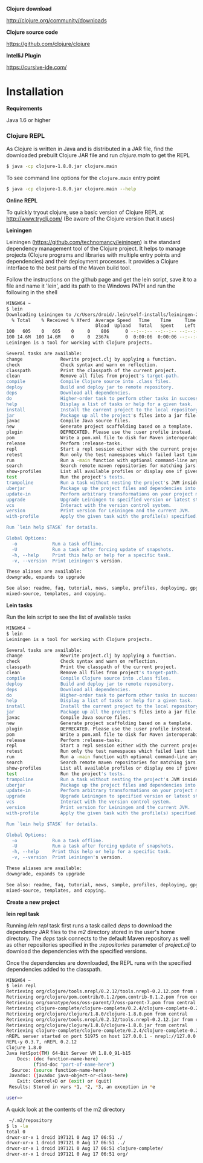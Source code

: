 **Clojure download**

http://clojure.org/community/downloads

**Clojure source code**

https://github.com/clojure/clojure

**IntelliJ Plugin**

https://cursive-ide.com/

# Installation

**Requirements**

Java 1.6 or higher

### Clojure REPL

As Clojure is written in Java and is distributed in a JAR file, find the downloaded prebuilt Clojure JAR file and run *clojure.main* to get the REPL

```sh
$ java -cp clojure-1.8.0.jar clojure.main
```

To see command line options for the `clojure.main` entry point

```sh
$ java -cp clojure-1.8.0.jar clojure.main --help
```

**Online REPL**

To quickly tryout clojure, use a basic version of Clojure REPL at http://www.tryclj.com/ (Be aware of the Clojure version that it uses)

**Leiningen**

Leiningen (https://github.com/technomancy/leiningen) is the standard dependency management tool of the Clojure project. It helps to manage projects (Clojure programs and libraries with multiple entry points and dependencies) and their deployment processes. It provides a Clojure interface to the best parts of the Maven build tool. 

Follow the instructions on the github page and get the lein script, save it to a file and name it 'lein', add its path to the Windows PATH and run the following in the shell

```sh
MINGW64 ~
$ lein
Downloading Leiningen to /c/Users/droid/.lein/self-installs/leiningen-2.6.1-standalone.jar now...
  % Total    % Received % Xferd  Average Speed   Time    Time     Time  Current
                                 Dload  Upload   Total   Spent    Left  Speed
100   605    0   605    0     0    806      0 --:--:-- --:--:-- --:--:--   823
100 14.6M  100 14.6M    0     0  2367k      0  0:00:06  0:00:06 --:--:-- 3011k
Leiningen is a tool for working with Clojure projects.

Several tasks are available:
change              Rewrite project.clj by applying a function.
check               Check syntax and warn on reflection.
classpath           Print the classpath of the current project.
clean               Remove all files from project's target-path.
compile             Compile Clojure source into .class files.
deploy              Build and deploy jar to remote repository.
deps                Download all dependencies.
do                  Higher-order task to perform other tasks in succession.
help                Display a list of tasks or help for a given task.
install             Install the current project to the local repository.
jar                 Package up all the project's files into a jar file.
javac               Compile Java source files.
new                 Generate project scaffolding based on a template.
plugin              DEPRECATED. Please use the :user profile instead.
pom                 Write a pom.xml file to disk for Maven interoperability.
release             Perform :release-tasks.
repl                Start a repl session either with the current project or standalone.
retest              Run only the test namespaces which failed last time around.
run                 Run a -main function with optional command-line arguments.
search              Search remote maven repositories for matching jars.
show-profiles       List all available profiles or display one if given an argument.
test                Run the project's tests.
trampoline          Run a task without nesting the project's JVM inside Leiningen's.
uberjar             Package up the project files and dependencies into a jar file.
update-in           Perform arbitrary transformations on your project map.
upgrade             Upgrade Leiningen to specified version or latest stable.
vcs                 Interact with the version control system.
version             Print version for Leiningen and the current JVM.
with-profile        Apply the given task with the profile(s) specified.

Run `lein help $TASK` for details.

Global Options:
  -o             Run a task offline.
  -U             Run a task after forcing update of snapshots.
  -h, --help     Print this help or help for a specific task.
  -v, --version  Print Leiningen's version.

These aliases are available:
downgrade, expands to upgrade

See also: readme, faq, tutorial, news, sample, profiles, deploying, gpg,
mixed-source, templates, and copying.

```

**Lein tasks**

Run the lein script to see the list of available tasks

```sh
MINGW64 ~
$ lein
Leiningen is a tool for working with Clojure projects.

Several tasks are available:
change              Rewrite project.clj by applying a function.
check               Check syntax and warn on reflection.
classpath           Print the classpath of the current project.
clean               Remove all files from project's target-path.
compile             Compile Clojure source into .class files.
deploy              Build and deploy jar to remote repository.
deps                Download all dependencies.
do                  Higher-order task to perform other tasks in succession.
help                Display a list of tasks or help for a given task.
install             Install the current project to the local repository.
jar                 Package up all the project's files into a jar file.
javac               Compile Java source files.
new                 Generate project scaffolding based on a template.
plugin              DEPRECATED. Please use the :user profile instead.
pom                 Write a pom.xml file to disk for Maven interoperability.
release             Perform :release-tasks.
repl                Start a repl session either with the current project or standalone.
retest              Run only the test namespaces which failed last time around.
run                 Run a -main function with optional command-line arguments.
search              Search remote maven repositories for matching jars.
show-profiles       List all available profiles or display one if given an argument.
test                Run the project's tests.
trampoline          Run a task without nesting the project's JVM inside Leiningen's.
uberjar             Package up the project files and dependencies into a jar file.
update-in           Perform arbitrary transformations on your project map.
upgrade             Upgrade Leiningen to specified version or latest stable.
vcs                 Interact with the version control system.
version             Print version for Leiningen and the current JVM.
with-profile        Apply the given task with the profile(s) specified.

Run `lein help $TASK` for details.

Global Options:
  -o             Run a task offline.
  -U             Run a task after forcing update of snapshots.
  -h, --help     Print this help or help for a specific task.
  -v, --version  Print Leiningen's version.

These aliases are available:
downgrade, expands to upgrade

See also: readme, faq, tutorial, news, sample, profiles, deploying, gpg,
mixed-source, templates, and copying.
```

**Create a new project**



**lein repl task**

Running *lein repl* task first runs a task called *deps* to download the dependency JAR files to the *m2* directory stored in the user's home directory. The *deps* task connects to the default Maven repository as well as other repositories specified in the *:repositories* parameter of *project.clj* to download the dependencies with the specified versions.

Once the dependencies are downloaded, the REPL runs with the specified dependencies added to the classpath.

```sh
MINGW64 ~
$ lein repl
Retrieving org/clojure/tools.nrepl/0.2.12/tools.nrepl-0.2.12.pom from central
Retrieving org/clojure/pom.contrib/0.1.2/pom.contrib-0.1.2.pom from central
Retrieving org/sonatype/oss/oss-parent/7/oss-parent-7.pom from central
Retrieving clojure-complete/clojure-complete/0.2.4/clojure-complete-0.2.4.pom from clojars
Retrieving org/clojure/clojure/1.8.0/clojure-1.8.0.pom from central
Retrieving org/clojure/tools.nrepl/0.2.12/tools.nrepl-0.2.12.jar from central
Retrieving org/clojure/clojure/1.8.0/clojure-1.8.0.jar from central
Retrieving clojure-complete/clojure-complete/0.2.4/clojure-complete-0.2.4.jar from clojars
nREPL server started on port 51975 on host 127.0.0.1 - nrepl://127.0.0.1:51975
REPL-y 0.3.7, nREPL 0.2.12
Clojure 1.8.0
Java HotSpot(TM) 64-Bit Server VM 1.8.0_91-b15
    Docs: (doc function-name-here)
          (find-doc "part-of-name-here")
  Source: (source function-name-here)
 Javadoc: (javadoc java-object-or-class-here)
    Exit: Control+D or (exit) or (quit)
 Results: Stored in vars *1, *2, *3, an exception in *e

user=>

```

A quick look at the contents of the m2 directory

```sh
 ~/.m2/repository
$ ls -la
total 0
drwxr-xr-x 1 droid 197121 0 Aug 17 06:51 ./
drwxr-xr-x 1 droid 197121 0 Aug 17 06:51 ../
drwxr-xr-x 1 droid 197121 0 Aug 17 06:51 clojure-complete/
drwxr-xr-x 1 droid 197121 0 Aug 17 06:51 org/
```
